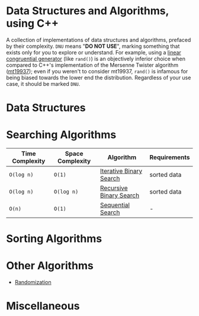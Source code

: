 # Data Structures and Algorithms, using C++
A collection of implementations of data structures and algorithms, prefaced by their complexity. `DNU` means "**DO NOT USE**", marking something that exists only for you to explore or understand. For example, using a [linear congruential generator](https://github.com/EthanC2/Notes-and-Writeups/blob/main/C%2B%2B/Data%20Structures%20and%20Algorithms/Randomization/Linear%20Congruential%20Generator.cpp) (like `rand()`) is an objectively inferior choice when 
compared to C++'s implementation of the Mersenne Twister algorithm ([mt19937](https://en.cppreference.com/w/cpp/numeric/random/mersenne_twister_engine)); even if you weren't 
to consider mt19937, `rand()` is infamous for being biased towards the lower end the distribution. Regardless of your use case, it should be marked `DNU`.

# Data Structures

# Searching Algorithms
| Time Complexity | Space Complexity | Algorithm | Requirements |
| --------------- | ---------------- | --------- | ------------ |
| `O(log n)` | `O(1)` | [Iterative Binary Search](https://github.com/EthanC2/Notes-and-Writeups/blob/main/C%2B%2B/Data%20Structures%20and%20Algorithms/Searching%20Algorithms/Binary%20Search%20Iterative.cpp) | sorted data |
| `O(log n)` | `O(log n)` | [Recursive Binary Search](https://github.com/EthanC2/Notes-and-Writeups/blob/main/C%2B%2B/Data%20Structures%20and%20Algorithms/Searching%20Algorithms/Binary%20Search%20Recursive.cpp) | sorted data |
| `O(n)` | `O(1)` | [Sequential Search](https://github.com/EthanC2/Notes-and-Writeups/blob/main/C%2B%2B/Data%20Structures%20and%20Algorithms/Searching%20Algorithms/Sequential%20Search.cpp) | - |

# Sorting Algorithms

# Other Algorithms
- [Randomization](https://github.com/EthanC2/Notes-and-Writeups/tree/main/C%2B%2B/Data%20Structures%20and%20Algorithms/Randomization)

# Miscellaneous 
